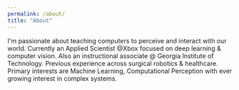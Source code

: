 ```yaml
---
permalink: /about/
title: "About"
---
```

I'm passionate about teaching computers to perceive and interact with our world. Currently an Applied Scientist @Xbox focused on deep learning & computer vision. Also an instructional associate @ Georgia Institute of Technology. Previous experience across surgical robotics & healthcare. Primary interests are Machine Learning, Computational Perception with ever growing interest in complex systems. 

